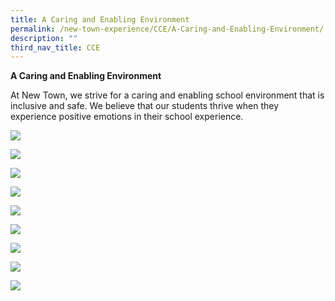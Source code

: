 ```yaml
---
title: A Caring and Enabling Environment
permalink: /new-town-experience/CCE/A-Caring-and-Enabling-Environment/
description: ""
third_nav_title: CCE
---
```

**A Caring and Enabling Environment**

At New Town, we strive for a caring and enabling school environment that is inclusive and safe. We believe that our students thrive when they experience positive emotions in their school experience. 

![](/images/CCE/Caring%20and%20Enabling/Caring%20and%20Enabling%20Environment01.jpeg)

![](/images/CCE/Caring%20and%20Enabling/Caring%20and%20Enabling%20Environment02.jpeg)

![](/images/CCE/Caring%20and%20Enabling/Caring%20and%20Enabling%20Environment03.jpeg)

![](/images/CCE/Caring%20and%20Enabling/Caring%20and%20Enabling%20Environment04.jpeg)

![](/images/CCE/Caring%20and%20Enabling/Caring%20and%20Enabling%20Environment05.jpeg)

![](/images/CCE/Caring%20and%20Enabling/Morning%20Connect%2001.jpeg)

![](/images/CCE/Caring%20and%20Enabling/Morning%20Connect%2002.jpeg)

![](/images/CCE/Caring%20and%20Enabling/Start%20it%20right%2001.jpeg)

![](/images/CCE/Caring%20and%20Enabling/Start%20it%20right%2002.jpeg)
